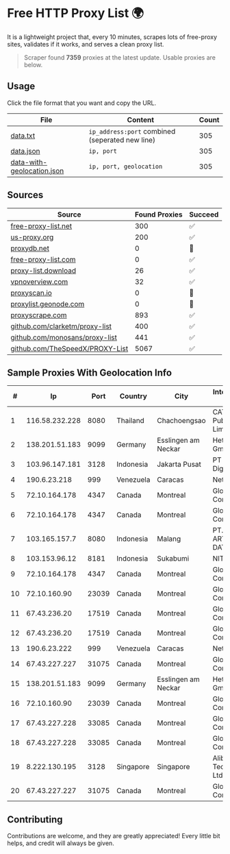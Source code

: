 
# Free HTTP Proxy List 🌍

It is a lightweight project that, every 10 minutes, scrapes lots of free-proxy sites, validates if it works, and serves a clean proxy list.


> Scraper found **7359** proxies at the latest update. Usable proxies are below.

## Usage

Click the file format that you want and copy the URL.


|File|Content|Count|
|----|-------|-----|
|[data.txt](https://raw.githubusercontent.com/themiralay/Proxy-List-World/master/data.txt)|`ip_address:port` combined (seperated new line)|305|
|[data.json](https://raw.githubusercontent.com/themiralay/Proxy-List-World/master/data.json)|`ip, port`|305|
|[data-with-geolocation.json](https://raw.githubusercontent.com/themiralay/Proxy-List-World/master/data-with-geolocation.json)|`ip, port, geolocation`|305|

## Sources

|Source|Found Proxies|Succeed|
|------|-------------|-------|
|[free-proxy-list.net](https://free-proxy-list.net)|300|✅|
|[us-proxy.org](https://www.us-proxy.org)|200|✅|
|[proxydb.net](http://proxydb.net)|0|🚫|
|[free-proxy-list.com](https://free-proxy-list.com/?page=&port=&type%5B%5D=http&type%5B%5D=https&up_time=0&search=Search)|0|✅|
|[proxy-list.download](https://www.proxy-list.download/HTTP)|26|✅|
|[vpnoverview.com](https://vpnoverview.com/privacy/anonymous-browsing/free-proxy-servers)|32|✅|
|[proxyscan.io](https://www.proxyscan.io)|0|🚫|
|[proxylist.geonode.com](https://proxylist.geonode.com/api/proxy-list?limit=300&page=1&sort_by=lastChecked&sort_type=desc&protocols=http,https)|0|🚫|
|[proxyscrape.com](https://api.proxyscrape.com/v2/?request=displayproxies&protocol=http&timeout=10000&country=all&ssl=all&anonymity=all)|893|✅|
|[github.com/clarketm/proxy-list](https://raw.githubusercontent.com/clarketm/proxy-list/master/proxy-list-raw.txt)|400|✅|
|[github.com/monosans/proxy-list](https://raw.githubusercontent.com/monosans/proxy-list/main/proxies/http.txt)|441|✅|
|[github.com/TheSpeedX/PROXY-List](https://raw.githubusercontent.com/TheSpeedX/PROXY-List/master/http.txt)|5067|✅|


## Sample Proxies With Geolocation Info

|#|Ip|Port|Country|City|Internet Service Provider|
|-|--|----|-------|----|-------------------------|
|1|116.58.232.228|8080|Thailand|Chachoengsao|CAT Telecom Public Company Limited|
|2|138.201.51.183|9099|Germany|Esslingen am Neckar|Hetzner Online GmbH|
|3|103.96.147.181|3128|Indonesia|Jakarta Pusat|PT Era Awan Digital|
|4|190.6.23.218|999|Venezuela|Caracas|Net Uno|
|5|72.10.164.178|4347|Canada|Montreal|GloboTech Communications|
|6|72.10.164.178|4347|Canada|Montreal|GloboTech Communications|
|7|103.165.157.7|8080|Indonesia|Malang|PT. MEGA ARTHA LINTAS DATA|
|8|103.153.96.12|8181|Indonesia|Sukabumi|NITNET|
|9|72.10.164.178|4347|Canada|Montreal|GloboTech Communications|
|10|72.10.160.90|23039|Canada|Montreal|GloboTech Communications|
|11|67.43.236.20|17519|Canada|Montreal|GloboTech Communications|
|12|67.43.236.20|17519|Canada|Montreal|GloboTech Communications|
|13|190.6.23.222|999|Venezuela|Caracas|Net Uno|
|14|67.43.227.227|31075|Canada|Montreal|GloboTech Communications|
|15|138.201.51.183|9099|Germany|Esslingen am Neckar|Hetzner Online GmbH|
|16|72.10.160.90|23039|Canada|Montreal|GloboTech Communications|
|17|67.43.227.228|33085|Canada|Montreal|GloboTech Communications|
|18|67.43.227.228|33085|Canada|Montreal|GloboTech Communications|
|19|8.222.130.195|3128|Singapore|Singapore|Alibaba (US) Technology Co., Ltd.|
|20|67.43.227.227|31075|Canada|Montreal|GloboTech Communications|



## Contributing

Contributions are welcome, and they are greatly appreciated! Every
little bit helps, and credit will always be given.

